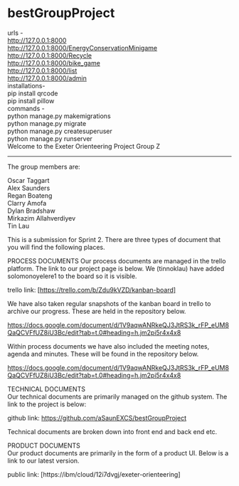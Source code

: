 # bestGroupProject
urls -   
http://127.0.0.1:8000    
http://127.0.0.1:8000/EnergyConservationMinigame  
http://127.0.0.1:8000/Recycle  
http://127.0.0.1:8000/bike_game  
http://127.0.0.1:8000/list  
http://127.0.0.1:8000/admin  
installations-  
pip install qrcode  
pip install pillow     
commands -  
python manage.py makemigrations  
python manage.py migrate  
python manage.py createsuperuser  
python manage.py runserver  
Welcome to the Exeter Orienteering Project
Group Z
___

The group members are:  
  
Oscar Taggart  
Alex Saunders  
Regan Boateng  
Clarry Amofa  
Dylan Bradshaw  
Mirkazim Allahverdiyev  
Tin Lau  


This is a submission for Sprint 2. There are three types of document that you will find the following places.  

PROCESS DOCUMENTS
Our process documents are managed in the trello platform. The link to our project page is below. We (tinnoklau) have added solomonoyelere1 to the board so it is visible.  

trello link: [https://trello.com/b/Zdu9kVZD/kanban-board]  

We have also taken regular snapshots of the kanban board in trello to archive our progress. These are held in the repository below.  

https://docs.google.com/document/d/1V9aqwANRkeQJ3JtRS3k_rFP_eUM8QaQCVFfUZ8iU3Bc/edit?tab=t.0#heading=h.jm2pi5r4x4x8  

Within process documents we have also included the meeting notes, agenda and minutes. These will be found in the repository below.  

https://docs.google.com/document/d/1V9aqwANRkeQJ3JtRS3k_rFP_eUM8QaQCVFfUZ8iU3Bc/edit?tab=t.0#heading=h.jm2pi5r4x4x8  


TECHNICAL DOCUMENTS   
Our technical documents are primarily managed on the github system. The link to the project is below:  

github link: https://github.com/aSaunEXCS/bestGroupProject  

Technical documents are broken down into front end and back end etc.  
  
PRODUCT DOCUMENTS  
Our product documents are primarily in the form of a product UI. Below is a link to our latest version.  
 
public link: [https://ibm/cloud/12i7dvgj/exeter-orienteering]  
